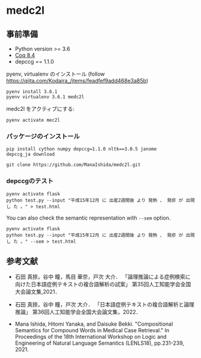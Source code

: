 # medc2l

## 事前準備
- Python version >= 3.6
- [Coq 8.4](https://github.com/verypluming/flask_sts/tree/master/ccg2lambda/install_coq.md)
- depccg == 1.1.0

pyenv, virtualenv のインストール (follow https://qiita.com/Kodaira_/items/feadfef9add468e3a85b)
```
pyenv install 3.6.1
pyenv virtualenv 3.6.1 medc2l
```

medc2l をアクティブにする:
```
pyenv activate mec2l
```

### パッケージのインストール
```
pip install cython numpy depccg=1.1.0 nltk==3.0.5 janome
depccg_ja download
```
```
git clone https://github.com/ManaIshida/medc2l.git
```

### depccgのテスト
```
pyenv activate flask
python test.py --input "平成15年12月 に 出産2週間後 より 発熱 、 発疹 が 出現 し た 。" > test.html
```

You can also check the semantic representation with `--sem` option.
```
pyenv activate flask
python test.py --input "平成15年12月 に 出産2週間後 より 発熱 、 発疹 が 出現 し た 。" --sem > test.html
```

## 参考文献
- 石田 真捺，谷中 瞳，馬目 華奈，戸次 大介．
「論理推論による症例検索に向けた日本語症例テキストの複合語解析の試案」
第35回人工知能学会全国大会論文集,2021．

- 石田 真捺，谷中 瞳，戸次 大介．
「日本語症例テキストの複合語解析と論理推論」
第36回人工知能学会全国大会論文集，2022．

- Mana Ishida, Hitomi Yanaka, and Daisuke Bekki.
"Compositional Semantics for Compound Words in Medical Case Retrieval."
In Proceedings of the 18th International Workshop on Logic and Engineering of Natural Language Semantics (LENLS18), pp.231-239, 2021.
